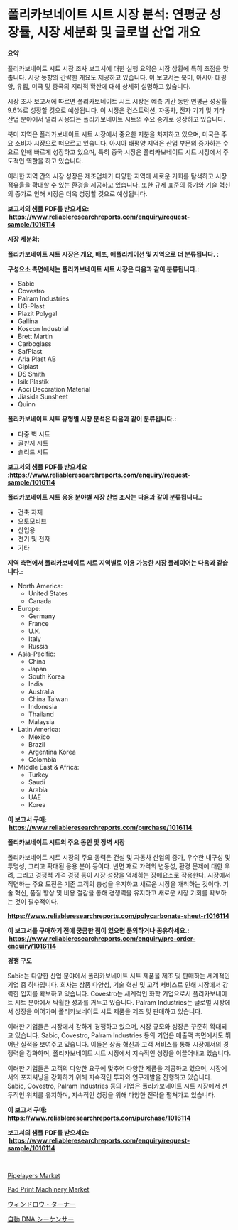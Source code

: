 <p><h1>폴리카보네이트 시트 시장 분석: 연평균 성장률, 시장 세분화 및 글로벌 산업 개요</h1></p><p><strong>요약</strong></p>
<p><p>폴리카보네이트 시트 시장 조사 보고서에 대한 실행 요약은 시장 상황에 특히 초점을 맞춥니다. 시장 동향의 간략한 개요도 제공하고 있습니다. 이 보고서는 북미, 아시아 태평양, 유럽, 미국 및 중국의 지리적 확산에 대해 상세히 설명하고 있습니다.</p><p>시장 조사 보고서에 따르면 폴리카보네이트 시트 시장은 예측 기간 동안 연평균 성장률 9.6%로 성장할 것으로 예상됩니다. 이 시장은 컨스트럭션, 자동차, 전자 기기 및 기타 산업 분야에서 널리 사용되는 폴리카보네이트 시트의 수요 증가로 성장하고 있습니다.</p><p>북미 지역은 폴리카보네이트 시트 시장에서 중요한 지분을 차지하고 있으며, 미국은 주요 소비자 시장으로 떠오르고 있습니다. 아시아 태평양 지역은 산업 부문의 증가하는 수요로 인해 빠르게 성장하고 있으며, 특히 중국 시장은 폴리카보네이트 시트 시장에서 주도적인 역할을 하고 있습니다.</p><p>이러한 지역 간의 시장 성장은 제조업체가 다양한 지역에 새로운 기회를 탐색하고 시장 점유율을 확대할 수 있는 환경을 제공하고 있습니다. 또한 규제 표준의 증가와 기술 혁신의 증가로 인해 시장은 더욱 성장할 것으로 예상됩니다.</p></p>
<p><strong>보고서의 샘플 PDF를 받으세요: &nbsp;<a href="https://www.reliableresearchreports.com/enquiry/request-sample/1016114">https://www.reliableresearchreports.com/enquiry/request-sample/1016114</a></strong></p>
<p><strong>시장 세분화:</strong></p>
<p><strong> 폴리카보네이트 시트 시장은 개요, 배포, 애플리케이션 및 지역으로 더 분류됩니다. :</strong></p>
<p><strong>구성요소 측면에서는 폴리카보네이트 시트 시장은 다음과 같이 분류됩니다.:</strong></p>
<p><ul><li>Sabic</li><li>Covestro</li><li>Palram Industries</li><li>UG-Plast</li><li>Plazit Polygal</li><li>Gallina</li><li>Koscon Industrial</li><li>Brett Martin</li><li>Carboglass</li><li>SafPlast</li><li>Arla Plast AB</li><li>Giplast</li><li>DS Smith</li><li>Isik Plastik</li><li>Aoci Decoration Material</li><li>Jiasida Sunsheet</li><li>Quinn</li></ul></p>
<p><strong> 폴리카보네이트 시트 유형별 시장 분석은 다음과 같이 분류됩니다.:</strong></p>
<p><ul><li>다중 벽 시트</li><li>골판지 시트</li><li>솔리드 시트</li></ul></p>
<p><strong>보고서의 샘플 PDF를 받으세요 :<a href="https://www.reliableresearchreports.com/enquiry/request-sample/1016114">https://www.reliableresearchreports.com/enquiry/request-sample/1016114</a></strong></p>
<p><strong> 폴리카보네이트 시트 응용 분야별 시장 산업 조사는 다음과 같이 분류됩니다.:</strong></p>
<p><ul><li>건축 자재</li><li>오토모티브</li><li>산업용</li><li>전기 및 전자</li><li>기타</li></ul></p>
<p><strong>지역 측면에서 폴리카보네이트 시트 지역별로 이용 가능한 시장 플레이어는 다음과 같습니다.:</strong></p>
<p><ul>
    <li>
        North America:
        <ul>
            <li>United States</li>
            <li>Canada</li>
        </ul>
    </li>
    <li>
        Europe:
        <ul>
            <li>Germany</li>
            <li>France</li>
            <li>U.K.</li>
            <li>Italy</li>
            <li>Russia</li>
        </ul>
    </li>
    <li>
        Asia-Pacific:
        <ul>
            <li>China</li>
            <li>Japan</li>
            <li>South Korea</li>
            <li>India</li>
            <li>Australia</li>
            <li>China Taiwan</li>
            <li>Indonesia</li>
            <li>Thailand</li>
            <li>Malaysia</li>
        </ul>
    </li>
    <li>
        Latin America:
        <ul>
            <li>Mexico</li>
            <li>Brazil</li>
            <li>Argentina Korea</li>
            <li>Colombia</li>
        </ul>
    </li>
    <li>
        Middle East & Africa:
        <ul>
            <li>Turkey</li>
            <li>Saudi</li>
            <li>Arabia</li>
            <li>UAE</li>
            <li>Korea</li>
        </ul>
    </li>
    </ul></p>
<p><strong>이 보고서 구매: &nbsp;<a href="https://www.reliableresearchreports.com/purchase/1016114">https://www.reliableresearchreports.com/purchase/1016114</a></strong></p>
<p><strong>폴리카보네이트 시트의 주요 동인 및 장벽 시장</strong></p>
<p><p>폴리카보네이트 시트 시장의 주요 동력은 건설 및 자동차 산업의 증가, 우수한 내구성 및 투명성, 그리고 확대된 응용 분야 등이다. 반면 재료 가격의 변동성, 환경 문제에 대한 우려, 그리고 경쟁적 가격 경쟁 등이 시장 성장을 억제하는 장애요소로 작용한다. 시장에서 직면하는 주요 도전은 기존 고객의 충성을 유지하고 새로운 시장을 개척하는 것이다. 기술 혁신, 품질 향상 및 비용 절감을 통해 경쟁력을 유지하고 새로운 시장 기회를 확보하는 것이 필수적이다.</p></p>
<p><strong><a href="https://www.reliableresearchreports.com/polycarbonate-sheet-r1016114">https://www.reliableresearchreports.com/polycarbonate-sheet-r1016114</a></strong></p>
<p><strong>이 보고서를 구매하기 전에 궁금한 점이 있으면 문의하거나 공유하세요.: &nbsp;<a href="https://www.reliableresearchreports.com/enquiry/pre-order-enquiry/1016114">https://www.reliableresearchreports.com/enquiry/pre-order-enquiry/1016114</a></strong></p>
<p><strong>경쟁 구도</strong></p>
<p><p>Sabic는 다양한 산업 분야에서 폴리카보네이트 시트 제품을 제조 및 판매하는 세계적인 기업 중 하나입니다. 회사는 상품 다양성, 기술 혁신 및 고객 서비스로 인해 시장에서 강력한 입지를 확보하고 있습니다. Covestro는 세계적인 화학 기업으로서 폴리카보네이트 시트 분야에서 탁월한 성과를 거두고 있습니다. Palram Industries는 글로벌 시장에서 성장을 이어가며 폴리카보네이트 시트 제품을 제조 및 판매하고 있습니다. </p><p>이러한 기업들은 시장에서 강하게 경쟁하고 있으며, 시장 규모와 성장은 꾸준히 확대되고 있습니다. Sabic, Covestro, Palram Industries 등의 기업은 매출액 측면에서도 뛰어난 실적을 보여주고 있습니다. 이들은 상품 혁신과 고객 서비스를 통해 시장에서의 경쟁력을 강화하며, 폴리카보네이트 시트 시장에서 지속적인 성장을 이끌어내고 있습니다.</p><p>이러한 기업들은 고객의 다양한 요구에 맞추어 다양한 제품을 제공하고 있으며, 시장에서의 포지셔닝을 강화하기 위해 지속적인 투자와 연구개발을 진행하고 있습니다. Sabic, Covestro, Palram Industries 등의 기업은 폴리카보네이트 시트 시장에서 선두적인 위치를 유지하며, 지속적인 성장을 위해 다양한 전략을 펼쳐가고 있습니다.</p></p>
<p><strong>이 보고서 구매: &nbsp; <a href="https://www.reliableresearchreports.com/purchase/1016114">https://www.reliableresearchreports.com/purchase/1016114</a></strong></p>
<p><strong>보고서의 샘플 PDF를 받으세요: &nbsp;<a href="https://www.reliableresearchreports.com/enquiry/request-sample/1016114">https://www.reliableresearchreports.com/enquiry/request-sample/1016114</a></strong><strong></strong></p>
<p>&nbsp;</p>
<p><p><a href="https://github.com/mbisetmhermsr/Market-Research-Report-List-2/blob/main/pipelayers-market.md">Pipelayers Market</a></p><p><a href="https://github.com/zjyglelu/Market-Research-Report-List-2/blob/main/pad-print-machinery-market.md">Pad Print Machinery Market</a></p><p><a href="https://github.com/laurenreichert/Market-Research-Report-List-1/blob/main/195250331745.md">ウィンドロウ・ターナー</a></p><p><a href="https://github.com/RodHoppe07/Market-Research-Report-List-1/blob/main/400030731746.md">自動 DNA シーケンサー</a></p></p>